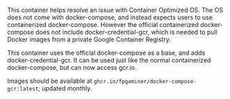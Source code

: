 This container helps resolve an issue with Container Optimized OS.  The OS does not come with docker-compose, and instead expects users to use containerized docker-compose.  However the official containerized docker-compose does not include docker-credential-gcr, which is needed to pull Docker images from a private Google Container Registry.

This container uses the official docker-compose as a base, and adds docker-credential-gcr.  It can be used just like the normal containerized docker-compose, but can now access gcr.io.

Images should be available at `ghcr.io/fpgaminer/docker-compose-gcr:latest`; updated monthly.
